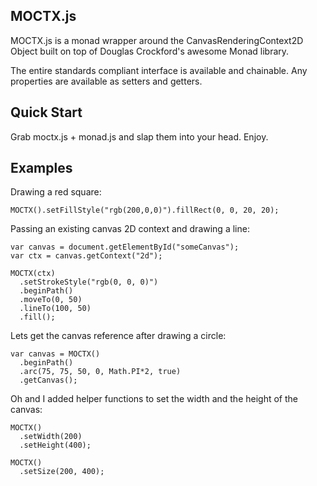 MOCTX.js 
--------

MOCTX.js is a monad wrapper around the CanvasRenderingContext2D Object built on top of Douglas Crockford's awesome Monad library. 

The entire standards compliant interface is available and chainable. Any properties are available as setters and getters.

Quick Start
-----------

Grab moctx.js + monad.js and slap them into your head. Enjoy.

Examples
--------

Drawing a red square:

    MOCTX().setFillStyle("rgb(200,0,0)").fillRect(0, 0, 20, 20);

Passing an existing canvas 2D context and drawing a line:

    var canvas = document.getElementById("someCanvas");
    var ctx = canvas.getContext("2d");
    
    MOCTX(ctx)
      .setStrokeStyle("rgb(0, 0, 0)")
      .beginPath()
      .moveTo(0, 50)
      .lineTo(100, 50)
      .fill();

Lets get the canvas reference after drawing a circle:

    var canvas = MOCTX()
      .beginPath()
      .arc(75, 75, 50, 0, Math.PI*2, true)
      .getCanvas();


Oh and I added helper functions to set the width and the height of the canvas:

    MOCTX()
      .setWidth(200)
      .setHeight(400);

    MOCTX()
      .setSize(200, 400);